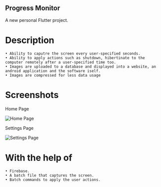 ## Progress Monitor



A new personal Flutter project.




# Description
    • Ability to caputre the screen every user-specified seconds.
    • Ability to apply actions such as shutdown, hibertinate to the computer remotely after a user-specified time too.
    • Images are uploaded to a database and displayed into a website, an android application and the software iself.
    • Images are compressed for less data usage
    
# Screenshots
Home Page

![Home Page](https://i.postimg.cc/yxbQPpjr/progress-monitor-5-29-2023-4-49-53-PM.png)

Settings Page

![Settings Page](https://i.postimg.cc/6p7kTVqW/progress-monitor-5-29-2023-4-34-09-PM.png) 
    
# With the help of
    • Firebase.
    • A batch file that captures the screen.
    • Batch commands to apply the user actions.
